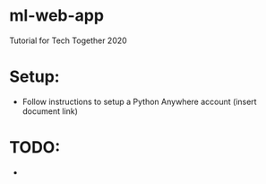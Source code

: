 # ml-web-app
Tutorial for Tech Together 2020


# Setup: 

- Follow instructions to setup a Python Anywhere account (insert document link)


# TODO:

 - 